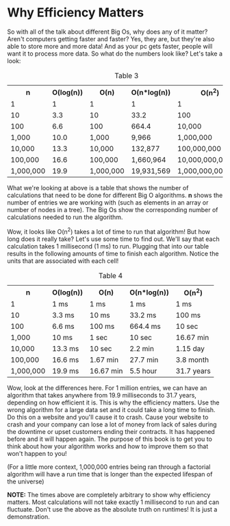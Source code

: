 # Why Efficiency Matters

So with all of the talk about different Big Os, why does any of it matter? Aren't computers getting faster and faster? Yes, they are, but they're also able to store more and more data! And as your pc gets faster, people will want it to process more data. So what do the numbers look like? Let's take a look:

<table>
<caption>Table 3</caption>
<tr>
<th>n</th>
<th>O(log(n))</th>
<th>O(n)</th>
<th>O(n*log(n))</th>
<th>O(n<sup>2</sup>)</th>
</tr>
<tr>
<td>1</td>
<td>1</td>
<td>1</td>
<td>1</td>
<td>1</td>
</tr>
<tr>
<td>10</td>
<td>3.3</td>
<td>10</td>
<td>33.2</td>
<td>100</td>
</tr>
<tr>
<td>100</td>
<td>6.6</td>
<td>100</td>
<td>664.4</td>
<td>10,000</td>
</tr>
<tr>
<td>1,000</td>
<td>10.0</td>
<td>1,000</td>
<td>9,966</td>
<td>1,000,000</td>
</tr>
<tr>
<td>10,000</td>
<td>13.3</td>
<td>10,000</td>
<td>132,877</td>
<td>100,000,000</td>
</tr>
<tr>
<td>100,000</td>
<td>16.6</td>
<td>100,000</td>
<td>1,660,964</td>
<td>10,000,000,000</td>
</tr>
<tr>
<td>1,000,000</td>
<td>19.9</td>
<td>1,000,000</td>
<td>19,931,569</td>
<td>1,000,000,000,000</td>
</tr>
</table>

What we're looking at above is a table that shows the number of calculations that need to be done for different Big O algorithms. **n** shows the number of entries we are working with (such as elements in an array or number of nodes in a tree). The Big Os show the corresponding number of calculations needed to run the algorithm.

Wow, it looks like O(n<sup>2</sup>) takes a lot of time to run that algorithm! But how long does it really take? Let's use some time to find out. We'll say that each calculation takes 1 millisecond (1 ms) to run. Plugging that into our table results in the following amounts of time to finish each algorithm. Notice the units that are associated with each cell!

<table>
<caption>Table 4</caption>
<tr>
<th>n</th>
<th>O(log(n))</th>
<th>O(n)</th>
<th>O(n*log(n))</th>
<th>O(n<sup>2</sup>)</th>
</tr>
<tr>
<td>1</td>
<td>1 ms</td>
<td>1 ms</td>
<td>1 ms</td>
<td>1 ms</td>
</tr>
<tr>
<td>10</td>
<td>3.3 ms</td>
<td>10 ms</td>
<td>33.2 ms</td>
<td>100 ms</td>
</tr>
<tr>
<td>100</td>
<td>6.6 ms</td>
<td>100 ms</td>
<td>664.4 ms</td>
<td>10 sec</td>
</tr>
<tr>
<td>1,000</td>
<td>10 ms</td>
<td>1 sec</td>
<td>10 sec</td>
<td>16.67 min</td>
</tr>
<tr>
<td>10,000</td>
<td>13.3 ms</td>
<td>10 sec</td>
<td>2.2 min</td>
<td>1.15 day</td>
</tr>
<tr>
<td>100,000</td>
<td>16.6 ms</td>
<td>1.67 min</td>
<td>27.7 min</td>
<td>3.8 month</td>
</tr>
<tr>
<td>1,000,000</td>
<td>19.9 ms</td>
<td>16.67 min</td>
<td>5.5 hour</td>
<td>31.7 years</td>
</tr>
</table>

Wow, look at the differences here. For 1 million entries, we can have an algorithm that takes anywhere from 19.9 milliseconds to 31.7 years, depending on how efficient it is. This is why the efficiency matters. Use the wrong algorithm for a large data set and it could take a long time to finish. Do this on a website and you'll cause it to crash. Cause your website to crash and your company can lose a lot of money from lack of sales during the downtime or upset customers ending their contracts. It has happened before and it will happen again. The purpose of this book is to get you to think about how your algorithm works and how to improve them so that won't happen to you!

(For a little more context, 1,000,000 entries being ran through a factorial algorithm will have a run time that is longer than the expected lifespan of the universe)

**NOTE:** The times above are completely arbitrary to show why efficiency matters. Most calculations will not take exactly 1 millisecond to run and can fluctuate. Don't use the above as the absolute truth on runtimes! It is just a demonstration.
